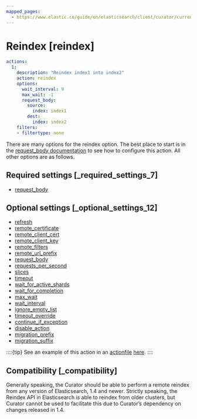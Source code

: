 ```yaml
---
mapped_pages:
  - https://www.elastic.co/guide/en/elasticsearch/client/curator/current/reindex.html
---
```


# Reindex [reindex]

```yaml
actions:
  1:
    description: "Reindex index1 into index2"
    action: reindex
    options:
      wait_interval: 9
      max_wait: -1
      request_body:
        source:
          index: index1
        dest:
          index: index2
    filters:
    - filtertype: none
```

There are many options for the reindex option.  The best place to start is in the [request_body documentation](/reference/option_request_body.md) to see how to configure this action.  All other options are as follows.

## Required settings [_required_settings_7]

* [request_body](/reference/option_request_body.md)


## Optional settings [_optional_settings_12]

* [refresh](/reference/option_refresh.md)
* [remote_certificate](/reference/option_remote_certificate.md)
* [remote_client_cert](/reference/option_remote_client_cert.md)
* [remote_client_key](/reference/option_remote_client_key.md)
* [remote_filters](/reference/option_remote_filters.md)
* [remote_url_prefix](/reference/option_remote_url_prefix.md)
* [request_body](/reference/option_request_body.md)
* [requests_per_second](/reference/option_requests_per_second.md)
* [slices](/reference/option_slices.md)
* [timeout](/reference/option_timeout.md)
* [wait_for_active_shards](/reference/option_wait_for_active_shards.md)
* [wait_for_completion](/reference/option_wfc.md)
* [max_wait](/reference/option_max_wait.md)
* [wait_interval](/reference/option_wait_interval.md)
* [ignore_empty_list](/reference/option_ignore_empty.md)
* [timeout_override](/reference/option_timeout_override.md)
* [continue_if_exception](/reference/option_continue.md)
* [disable_action](/reference/option_disable.md)
* [migration_prefix](/reference/option_migration_prefix.md)
* [migration_suffix](/reference/option_migration_suffix.md)

::::{tip}
See an example of this action in an [actionfile](/reference/actionfile.md) [here](/reference/ex_reindex.md).
::::



## Compatibility [_compatibility]

Generally speaking, the Curator should be able to perform a remote reindex from any version of Elasticsearch, 1.4 and newer. Strictly speaking, the Reindex API in Elasticsearch *is* able to reindex from older clusters, but Curator cannot be used to facilitate this due to Curator’s dependency on changes released in 1.4.


